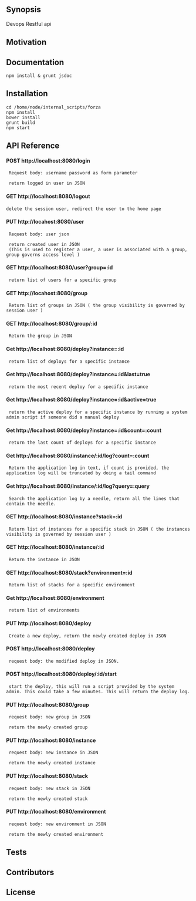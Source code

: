 ## Synopsis

Devops Restful api


## Motivation


## Documentation

```shell
npm install & grunt jsdoc
```


## Installation

```shell
cd /home/node/internal_scripts/forza
npm install 
bower install
grunt build
npm start
```

## API Reference


#### POST **http://localhost:8080/login**
```
 Request body: username password as form parameter

 return logged in user in JSON
```

#### GET **http://localhost:8080/logout**
```
delete the session user, redirect the user to the home page
```

#### PUT **http://locahost:8080/user**
```
 Request body: user json

 return created user in JSON
 (This is used to register a user, a user is associated with a group, group governs access level )
```

#### GET **http://localhost:8080/user?group=:id**
```
 return list of users for a specific group
```



#### GET **http://locahost:8080/group**
```
 Return list of groups in JSON ( the group visibility is governed by session user )
```

#### GET **http://localhost:8080/group/:id**
```
 Return the group in JSON
```
#### Get **http://localhost:8080/deploy?instance=:id**
```
 return list of deploys for a specific instance
```
#### Get **http://localhost:8080/deploy?instance=:id&last=true**
```
 return the most recent deploy for a specific instance
```

#### Get **http://localhost:8080/deploy?instance=:id&active=true**
```
 return the active deploy for a specific instance by running a system admin script if someone did a manual deploy
```
#### Get **http://localhost:8080/deploy?instance=:id&count=:count**
```
 return the last count of deploys for a specific instance
```
#### Get **http://localhost:8080/instance/:id/log?count=:count**
```
 Return the application log in text, if count is provided, the application log will be truncated by doing a tail command
```
#### Get **http://localhost:8080/instance/:id/log?query=:query**
```
 Search the application log by a needle, return all the lines that contain the needle.
```

#### GET **http://localhost:8080/instance?stack=:id**
```
 Return list of instances for a specific stack in JSON ( the instances visibility is governed by session user )
```
#### GET **http://localhost:8080/instance/:id**
```
 Return the instance in JSON
```
#### GET **http://localhost:8080/stack?environment=:id**
```
 Return list of stacks for a specific environment
```
#### Get **http://localhost:8080/environment**
```
 return list of environments
```
#### PUT **http://localhost:8080/deploy**
```
 Create a new deploy, return the newly created deploy in JSON
```
#### POST **http://localhost:8080/deploy**
```
 request body: the modified deploy in JSON.
```
#### POST **http://localhost:8080/deploy/:id/start**
```
 start the deploy, this will run a script provided by the system admin. This could take a few minutes. This will return the deploy log.
```
#### PUT **http://localhost:8080/group**
```
 request body: new group in JSON

 return the newly created group
```
#### PUT **http://localhost:8080/instance**

```
 request body: new instance in JSON

 return the newly created instance
```
#### PUT **http://localhost:8080/stack**

```
 request body: new stack in JSON

 return the newly created stack
````
#### PUT **http://localhost:8080/environment**

```
 request body: new environment in JSON

 return the newly created environment
```


## Tests


## Contributors


## License

